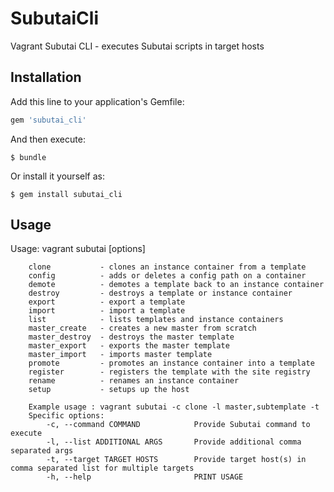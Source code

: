 # SubutaiCli

Vagrant Subutai CLI - executes Subutai scripts in target hosts

## Installation

Add this line to your application's Gemfile:

```ruby
gem 'subutai_cli'
```

And then execute:

    $ bundle

Or install it yourself as:

    $ gem install subutai_cli

## Usage

Usage: vagrant subutai [options]

        clone           - clones an instance container from a template
        config          - adds or deletes a config path on a container
        demote          - demotes a template back to an instance container
        destroy         - destroys a template or instance container
        export          - export a template
        import          - import a template
        list            - lists templates and instance containers
        master_create   - creates a new master from scratch
        master_destroy  - destroys the master template
        master_export   - exports the master template
        master_import   - imports master template
        promote         - promotes an instance container into a template
        register        - registers the template with the site registry
        rename          - renames an instance container
        setup           - setups up the host

        Example usage : vagrant subutai -c clone -l master,subtemplate -t
        Specific options:
            -c, --command COMMAND            Provide Subutai command to execute
            -l, --list ADDITIONAL ARGS       Provide additional comma separated args
            -t, --target TARGET HOSTS        Provide target host(s) in comma separated list for multiple targets
            -h, --help                       PRINT USAGE




